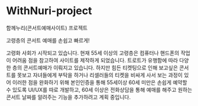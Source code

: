 # WithNuri-project
함께누리(콘서트예매사이트) 프로젝트


고령층의 콘서트 예매를 손쉽고 빠르게!

고령화 사회가 시작되고 있습니다. 현재 55세 이상의 고령층은 컴퓨터나 핸드폰의 작업이 어려움 점을 참고하여 사이트를 제작하게 되었습니다.
트로트가 유행함에 따라 다양한 층의 콘서트예매가 이뤄지고 있습니다. 하지만 힘든 티켓팅으로 인해 보고싶은 콘서트를 못보고 자녀들에게 부탁을 하거나 리셀러들의 티켓을 비싸게 사서 보는 과정이 있어
이러한 점을 완화하기 위해 본인인증을 통해 55세이상 60세 미만은 손쉽게 예약할 수 있도록  UI/UX를 따로 개발하고, 60세 이상은 전화상담을 통해 예매를 해주고 원하는 콘서트 날짜를 알려주는 기능을 추가하려고 계획 중입니다.
